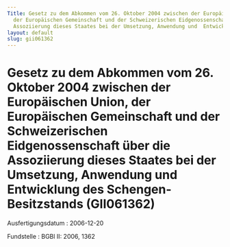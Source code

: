 ```yaml
---
Title: Gesetz zu dem Abkommen vom 26. Oktober 2004 zwischen der Europäischen  Union,
  der Europäischen Gemeinschaft und der Schweizerischen Eidgenossenschaft  über die
  Assoziierung dieses Staates bei der Umsetzung, Anwendung und  Entwicklung des Schengen-Besitzstands
layout: default
slug: gii061362
---
```


# Gesetz zu dem Abkommen vom 26. Oktober 2004 zwischen der Europäischen  Union, der Europäischen Gemeinschaft und der Schweizerischen Eidgenossenschaft  über die Assoziierung dieses Staates bei der Umsetzung, Anwendung und  Entwicklung des Schengen-Besitzstands (GII061362)

Ausfertigungsdatum
:   2006-12-20

Fundstelle
:   BGBl II: 2006, 1362


